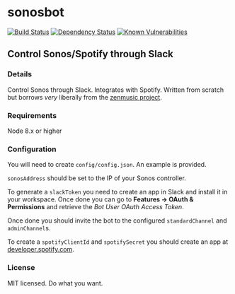 # sonosbot
[![Build Status](https://img.shields.io/travis/benwiggins/sonosbot.svg?style=flat-square)](https://travis-ci.org/benwiggins/sonosbot)
[![Dependency Status](https://img.shields.io/david/benwiggins/sonosbot.svg?style=flat-square)](https://david-dm.org/benwiggins/sonosbot)
[![Known Vulnerabilities](https://snyk.io/test/github/benwiggins/sonosbot/badge.svg?style=flat-square)](https://snyk.io/test/github/benwiggins/sonosbot)

## Control Sonos/Spotify through Slack

### Details

Control Sonos through Slack. Integrates with Spotify. Written from scratch but borrows _very_ liberally from the [zenmusic project](https://github.com/htilly/zenmusic).

### Requirements

Node 8.x or higher

### Configuration

You will need to create `config/config.json`. An example is provided. 

`sonosAddress` should be set to the IP of your Sonos controller.

To generate a `slackToken` you need to create an app in Slack and install it in your workspace. Once done you can go to **Features -> OAuth & Permissions**
 and retrieve the _Bot User OAuth Access Token_.

Once done you should invite the bot to the configured `standardChannel` and `adminChannel`s.

To create a `spotifyClientId` and `spotifySecret` you should create an app at [developer.spotify.com](https://developer.spotify.com).

### License

MIT licensed. Do what you want.

